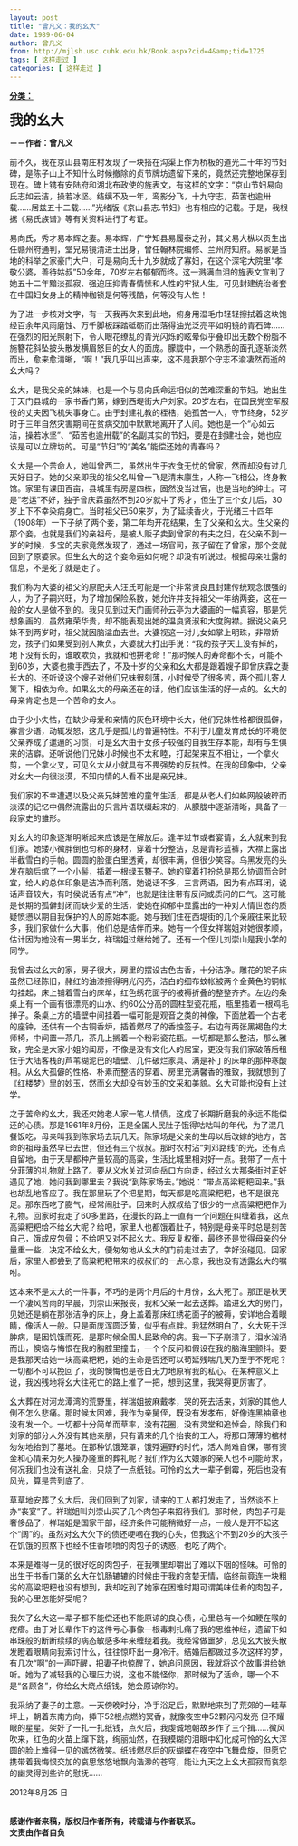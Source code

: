 ```yaml
---
layout: post
title: "曾凡义：我的幺大"
date: 1989-06-04
author: 曾凡义
from: http://mjlsh.usc.cuhk.edu.hk/Book.aspx?cid=4&amp;tid=1725
tags: [ 这样走过 ]
categories: [ 这样走过 ]
---
```


<div style="margin: 15px 10px 10px 0px;">
<div>
<span id="ctl00_ContentPlaceHolder1_chapter1_SubjectLabel" style="font-weight:bold;text-decoration:underline;">
   分类：
  </span>
</div>
<p>
<strong>
<font size="5">
    我的幺大
   </font>
</strong>
</p>
<p>
<strong>
   －－作者：曾凡义
  </strong>
</p>
<p>
  前不久，我在京山县南庄村发现了一块搭在沟渠上作为桥板的道光二十年的节妇碑，是陈子山上不知什么时候撤除的贞节牌坊遗留下来的，竟然还完整地保存到现在。碑上镌有安陆府和湖北布政使的旌表文，有这样的文字：“京山节妇易向氏志如云洁，操若冰坚。结缡不及一年，鸾影分飞，十九守志，茹苦也逾卅载……居兹五十二载……”光绪版《京山县志.节妇》也有相应的记载。于是，我根据《易氏族谱》等有关资料进行了考证。
 </p>
<p>
  易向氏，秀才易本辉之妻。易本辉，广宁知县易履泰之孙，其父易大枞以贡生出任赣州府通判，堂兄易镜清进士出身，曾任翰林院编修、兰州府知府。易家是当地的科举之家豪门大户，可是易向氏十九岁就成了寡妇，在这个深宅大院里“孝敬公婆，善待姑叔”50余年，70岁左右郁郁而终。这一溅满血泪的旌表文宣判了她五十二年黯淡孤寂、强迫压抑青春情愫和人性的牢狱人生。可见封建统治者套在中国妇女身上的精神枷锁是何等残酷，何等没有人性！
 </p>
<p>
  为了进一步核对文字，有一天我再次来到此地，俯身用湿毛巾轻轻擦拭着这块饱经百余年风雨磨蚀、万千脚板踩踏砥砺而出落得油光泛亮平如明镜的青石碑……在强烈的阳光照射下，令人眼花缭乱的青光闪烁的眩晕似乎叠印出无数个粉脂不施簪花斜坠披头散发横眉怒目的女人的面庞。朦胧中，一个熟悉的面孔逐渐淡然而出，愈来愈清晰，“啊！”我几乎叫出声来，这不是我那个守志不渝凄然而逝的幺大吗？
 </p>
<p>
  幺大，是我父亲的妹妹，也是一个与易向氏命运相似的苦难深重的节妇。她出生于天门县城的一家书香门第，嫁到西堤街大户刘家。20岁左右，在国民党空军服役的丈夫因飞机失事身亡。由于封建礼教的桎梏，她孤苦一人，守节终身，52岁时于三年自然灾害期间在贫病交加中默默地离开了人间。她也是一个“心如云洁，操若冰坚”、“茹苦也逾卅载”的名副其实的节妇，要是在封建社会，她也应该是可以立牌坊的。可是“节妇”的“美名”能偿还她的青春吗？
 </p>
<p>
  幺大是一个苦命人，她叫曾西二，虽然出生于衣食无忧的曾家，然而却没有过几天好日子。她的父亲即我的祖父名叫曾一飞是清末廪生，人称一飞相公，终身教馆。家里有课田百亩，县城里有房屋四栋，固然没当过官，也是当地的绅士。可是“老运”不好，独子曾庆霖虽然不到20岁就中了秀才，但生了三个女儿后，30岁上下不幸染病身亡。当时祖父已50来岁，为了延续香火，于光绪三十四年（1908年）一下子纳了两个妾，第二年均开花结果，生了父亲和幺大。生父亲的那个妾，也就是我们的亲祖母，是被人贩子卖到曾家的有夫之妇，在父亲不到一岁的时候，多宝的夫家竟然发现了，通过一场官司，孩子留在了曾家，那个妾就回到了原婆家。但生幺大的这个妾命运如何呢？却没有听说过。根据母亲吐露的信息，不是死了就是走了。
 </p>
<p>
  我们称为大婆的祖父的原配夫人汪氏可能是一个非常贤良且封建传统观念很强的人，为了子嗣兴旺，为了增加保险系数，她允许并支持祖父一年纳两妾，这在一般的女人是做不到的。我只见到过天门画师孙云亭为大婆画的一幅真容，那是凭想象画的，虽然雍荣华贵，却不能表现出她的温良贤淑和大度胸襟。据说父亲兄妹不到两岁时，祖父就因脑溢血去世。大婆视这一对儿女如掌上明珠，非常娇宠，孩子们如果受到别人欺负，大婆就大打出手说：“我的孩子天上没有掉的，地下没有长的，谁敢欺负，我就和他拼老命！”那时候人的寿命都不长，可能不到60岁，大婆也撒手西去了，不及十岁的父亲和幺大都是跟着嫂子即曾庆霖之妻长大的。还听说这个嫂子对他们兄妹很刻薄，小时候受了很多苦，两个孤儿寄人篱下，相依为命。如果幺大的母亲还在的话，他们应该生活的好一点的。幺大的母亲肯定也是一个苦命的女人。
 </p>
<p>
  由于少小失怙，在缺少母爱和亲情的灰色环境中长大，他们兄妹性格都很孤僻，寡言少语，动辄发怒，这几乎是孤儿的普遍特性。不利于儿童发育成长的环境使父亲养成了邋遢的习惯，可是幺大由于女孩子较强的自我生存本能，却有与生俱来的洁癖。还听说他们兄妹小时候也不太和睦，打起架来互不相让，一个拿火剪，一个拿火叉，可见幺大从小就具有不畏强势的反抗性。在我的印象中，父亲对幺大一向很淡漠，不知内情的人看不出是亲兄妹。
 </p>
<p>
  我们家的不幸遭遇以及父亲兄妹苦难的童年生活，都是从老人们如蛛网般破碎而淡漠的记忆中偶然流露出的只言片语联缀起来的，从朦胧中逐渐清晰，具备了一段家史的雏形。
 </p>
<p>
  对幺大的印象逐渐明晰起来应该是在解放后。逢年过节或者宴请，幺大就来到我们家。她矮小微胖倒也匀称的身材，穿着十分整洁，总是青衫蓝裤，大襟上露出半截雪白的手帕。圆圆的脸蛋白里透黄，却很丰满，但很少笑容。乌黑发亮的头发在脑后绾了一个小髻，插着一根绿玉簪子。她的穿着打扮总是那么协调而合时宜，给人的总体印象是洁净而利落。她说话不多，三言两语，因为有点耳闭，说话声音较大，有时侯说话有点“冲”，也就是往往带有反问或质问的口气。这可能是长期的孤僻封闭而缺少爱的生活，使她在抑郁中显露出的一种对人情世态的质疑愤懑以期自我保护的人的原始本能。她与我们住在西堤街的几个亲戚往来比较多，我们家做什么大事，他们总是结伴而来。她有一个侄女祥瑞姐对她很孝顺，估计因为她没有一男半女，祥瑞姐过继给她了。还有一个侄儿刘崇山是我小学的同学。
 </p>
<p>
  我曾去过幺大的家，房子很大，房里的摆设古色古香，十分洁净。雕花的架子床虽然已经陈旧，赭红的油漆擦得明光闪亮，洁白的细布蚊帐被两个金黄色的铜帐勾挂起，床上铺着雪白的床单，红色绣花面子的被褥折叠的整整齐齐。左边的条桌上有一个画有很漂亮的山水、约60公分高的圆柱型瓷花瓶，瓶里插着一根鸡毛掸子。条桌上方的墙壁中间挂着一幅可能是观音之类的神像，下面放着一个古老的座钟，还供有一个古铜香炉，插着燃尽了的香烛签子。右边有两张黑褐色的太师椅，中间置一茶几，茶几上搁着一个粉彩瓷花瓶。一切都是那么整洁，那么雅致，完全是大家小姐的闺房，不像是没有文化人的居室，更没有我们家破落后租住于大陆客栈的芦苇糊泥巴的墙壁、几件破烂家具、满是补丁的床单的那种寒酸相。从幺大孤僻的性格、朴素而整洁的穿着、房里充满馨香的雅致，我就想到了《红楼梦》里的妙玉，然而幺大却没有妙玉的文采和美貌。幺大可能也没有上过学。
 </p>
<p>
  之于苦命的幺大，我还欠她老人家一笔人情债，这成了长期折磨我的永远不能偿还的心债。那是1961年8月份，正是全国人民肚子饿得咕咕叫的年代，为了混几餐饭吃，母亲叫我到陈家场去玩几天。陈家场是父亲的生母以后改嫁的地方，苦命的祖母虽然早已去世，但还有三个叔叔。那时农村沾“刘邓路线”的光，还有点自留地，由于天旱都种产量较高的高粱，生活比城里相对好一点。我带了一点十分菲薄的礼物就上路了。要从义水关过河向岳口方向走，经过幺大那条街时正好遇见了她，她问我到哪里去？我说“到陈家场去。”她说：“带点高粱粑粑回来。”我也胡乱地答应了。我在那里玩了个把星期，每天都是吃高粱粑粑，也不是很充足。那东西吃了膨气，经常闹肚子。回来时大叔叔给了很少的一点高粱粑粑作为礼物。回家时我走了60多里路，在漫长的路上一直有一个问题在纠缠着我，这点高粱粑粑给不给幺大呢？给吧，家里人也都饿着肚子，特别是母亲平时总是刻苦自己，饿成皮包骨；不给吧又对不起幺大。我反复权衡，最终还是觉得母亲的分量重一些，决定不给幺大，便匆匆地从幺大的门前走过去了，幸好没碰见。回家后，家里人都尝到了高粱粑粑带来的叔叔们的一点心意，我也没有透露幺大的嘱咐。
 </p>
<p>
  这本来不是太大的一件事，不巧的是两个月后的十月份，幺大死了。那正是秋天一个凄风苦雨的早晨，刘崇山来报丧，我和父亲一起去送葬。踏进幺大的房门，见她还是躺在那张洁净的床上，身上盖着那床红绣花面子的被褥，安详地合着眼睛，像活人一般。只是面庞浑圆泛黄，似乎有点胖。我猛然明白了，幺大死于浮肿病，是因饥饿而死，是那时候全国人民致命的病。我一下子崩溃了，泪水汹涌而出，懊恼与悔恨在我的胸腔里撞击，一个个反问和假设在我的脑海里颤抖。要是我那天给她一块高粱粑粑，她的生命是否还可以苟延残喘几天乃至于不死呢？一切都不可以挽回了，我的懊悔也是苍白无力地原宥我的私心。在某种意义上说，我凶残地将幺大往死亡的路上推了一把，想到这里，我哭得更厉害了。
 </p>
<p>
  幺大葬在对河龙潭湾的荒野里，祥瑞姐披麻戴孝，哭的死去活来，刘家的其他人倒不怎么悲痛。那时候太困难，我作为亲舅侄，既没有发孝布，好像连黑袖章也没有发一个。一切都十分简单而草率，没有花圈，没有灵堂和追悼会，除我们和刘家的部分人外没有其他亲朋，只有请来的几个抬丧的工人，将那口薄薄的棺材匆匆地抬到了墓地。在那种饥饿笼罩，饿殍遍野的时代，活人尚难自保，哪有资金和心情来为死人操办隆重的葬礼呢？我们作为幺大娘家的亲人也不可能苛求，何况我们也没有送礼金，只烧了一点纸钱。可怜的幺大一辈子倒霉，死后也没有风光，算是苦到底了。
 </p>
<p>
  草草地安葬了幺大后，我们回到了刘家，请来的工人都打发走了，当然谈不上办“丧宴”了。祥瑞姐叫刘崇山买了几个肉包子来招待我们。那时候，肉包子可是奢侈品了，祥瑞姐是国家干部，经济条件可能稍微好一点，一般人是开不起这个“阔”的。虽然对幺大欠下的债还哽咽在我的心头，但我这个不到20岁的大孩子在饥饿的煎熬下也经不住香喷喷的肉包子的诱惑，也吃了两个。
 </p>
<p>
  本来是难得一见的很好吃的肉包子，在我嘴里却嚼出了难以下咽的怪味。可怜的出生于书香门第的幺大在饥肠辘辘的时候由于我的贪婪无情，临终前竟连一块粗劣的高粱粑粑也没有想到，我却吃到了她家在困难时期可谓美味佳肴的肉包子，我的心里怎能好受呢？
 </p>
<p>
  我欠了幺大这一辈子都不能偿还也不能原谅的良心债，心里总有一个如鲠在喉的疙瘩。由于对长辈作下的这件亏心事像一根毒刺扎痛了我的思维神经，遗留下如串珠般的断断续续的病态敏感多年来缠绕着我。我经常做噩梦，总见幺大披头散发瞪着眼睛向我索讨什么，往往惊吓出一身冷汗。结婚后都做过多次这样的梦，有几次“啊”的一声吓醒，把妻子也惊醒了，她追问原因，我就将这个故事讲给她听。她为了减轻我的心理压力说，这也不能怪你，那时候为了活命，哪一个不是“各顾各”，你给幺大烧点纸钱，她会原谅你的。
 </p>
<p>
  我采纳了妻子的主意。一天傍晚时分，净手浴足后，默默地来到了荒郊的一畦草坪上，朝着东南方向，揷下52根点燃的冥香，就像夜空中52颗闪闪发亮 但不耀眼的星星。架好了一扎一扎纸钱，点火后，我虔诚地朝故乡作了三个揖……微风吹来，红色的火苗上蹿下跳，绚丽灿然，在我模糊的泪眼中幻化成可怜的幺大浑圆的脸上难得一见的嫣然微笑。纸钱燃尽后的灰蝴蝶在夜空中飞舞盘旋，但愿它携带着我悔恨交加的哀思悠悠地飘向浩渺的苍穹，能让九天之上幺大孤寂而哀怨的幽灵得到些许的慰抚……
 </p>
<p>
  2012年8月25 日
 </p>
<p>
<br/>
<strong>
   感谢作者来稿，版权归作者所有，转载请与作者联系。
   <br/>
   文责由作者自负
  </strong>
</p>
</div>
